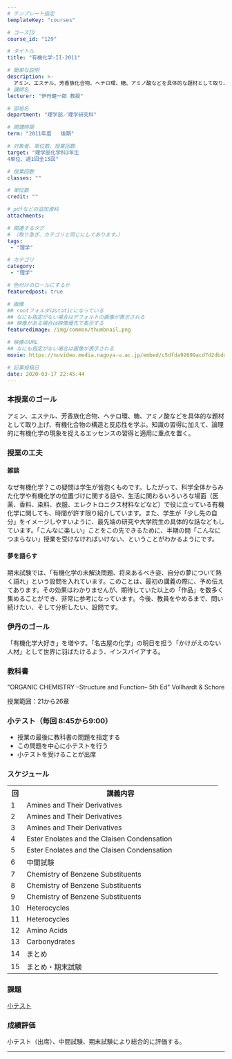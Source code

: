 ```yaml
---
# テンプレート指定
templateKey: "courses"

# コースID
course_id: "129"

# タイトル
title: "有機化学-II-2011"

# 簡単な説明
description: >-
  アミン、エステル、芳香族化合物、ヘテロ環、糖、アミノ酸などを具体的な題材として取り上げ、有機化合物の構造と反応性を学ぶ。知識の習得に加えて、論理的に有機化学の現象を捉えるエッセンスの習得と適用に重点を置く。 ...
# 講師名
lecturer: "伊丹健一郎 教授"

# 部局名
department: "理学部／理学研究科"

# 開講時限
term: "2011年度	後期"

# 対象者、単位数、授業回数
target: "理学部化学科3年生
4単位、週1回全15回"

# 授業回数
classes: ""

# 単位数
credit: ""

# pdfなどの追加資料
attachments:

# 関連するタグ
# （取り急ぎ、カテゴリと同じにしてあります。）
tags:
 - "理学"

# カテゴリ
category:
 - "理学"

# 色付けのロールにするか
featuredpost: true

# 画像
## rootフォルダはstaticになっている
## なにも指定がない場合はデフォルトの画像が表示される
## 映像がある場合は映像優先で表示する
featuredimage: /img/common/thumbnail.png

# 映像のURL
## なにも指定がない場合は画像が表示される
movie: https://nuvideo.media.nagoya-u.ac.jp/embed/c5dfda92699acd7d2dbdd8a1535b04201f12bc30

# 記事投稿日
date: 2020-03-17 22:45:44
---
```


### 本授業のゴール

アミン、エステル、芳香族化合物、ヘテロ環、糖、アミノ酸などを具体的な題材として取り上げ、有機化合物の構造と反応性を学ぶ。知識の習得に加えて、論理的に有機化学の現象を捉えるエッセンスの習得と適用に重点を置く。


### 授業の工夫

#### 雑談

なぜ有機化学？この疑問は学生が皆抱くものです。したがって、科学全体からみた化学や有機化学の位置づけに関する話や、生活に関わるいろいろな場面（医薬、香料、染料、衣服、エレクトロニクス材料などなど）で役に立っている有機化学に関しても、時間が許す限り紹介しています。また、学生が「少し先の自分」をイメージしやすいように、最先端の研究や大学院生の具体的な話などもしています。「こんなに楽しい」ことをこの先できるために、半期の間「こんなにつまらない」授業を受けなければいけない、ということがわかるようにです。

#### 夢を語らす

期末試験では、「有機化学の未解決問題、将来あるべき姿、自分の夢について熱く語れ」という設問を入れています。このことは、最初の講義の際に、予め伝えてあります。その効果はわかりませんが、期待していた以上の「作品」を数多く集めることができ、非常に参考になっています。今後、教員をやめるまで、問い続けたい、そして分析したい、設問です。





### 伊丹のゴール

「有機化学大好き」を増やす。「名古屋の化学」の明日を担う「かけがえのない人材」として世界に羽ばたけるよう、インスパイアする。

### 教科書

"ORGANIC CHEMISTRY –Structure and Function– 5th Ed" Vollhardt & Schore

授業範囲：21から26章

### 小テスト（毎回 8:45から9:00）

* 授業の最後に教科書の問題を指定する
* この問題を中心に小テストを行う
* 小テストを受けることが出席


<h3>スケジュール</h3>

<table class="basic" width="455">

<tr>

<th width="20" class="center">回</th>

<th width="435" class="center">講義内容</th>

</tr>

<tr>

<td width="20" class="center">1</td>
<td width="435">Amines and Their Derivatives</td></tr><tr>
<td width="20" class="center">2</td>
<td width="435">Amines and Their Derivatives</td></tr><tr>
<td width="20" class="center">3</td>
<td width="435">Amines and Their Derivatives</td></tr><tr>
<td width="20" class="center">4</td>
<td width="435">Ester Enolates and the Claisen Condensation</td></tr><tr>
<td width="20" class="center">5</td>
<td width="435">Ester Enolates and the Claisen Condensation</td></tr><tr>
<td width="20" class="center">6</td>
<td width="435">中間試験</td></tr><tr>

<td width="20" class="center">7</td>
<td width="435">Chemistry of Benzene Substituents</td></tr><tr>
<td width="20" class="center">8</td>
<td width="435">Chemistry of Benzene Substituents</td></tr><tr>
<td width="20" class="center">9</td>
<td width="435">Chemistry of Benzene Substituents</td></tr><tr>

<td width="20" class="center">10</td>
<td width="435">Heterocycles</td></tr><tr>

<td width="20" class="center">11</td>
<td width="435">Heterocycles</td></tr><tr>

<td width="20" class="center">12</td>
<td width="435">Amino Acids</td></tr><tr>

<td width="20" class="center">13</td>
<td width="435">Carbonydrates</td></tr><tr>

<td width="20" class="center">14</td>
<td width="435">まとめ</td></tr><tr>

<td width="20" class="center">15</td>
<td width="435">まとめ・期末試験</td></tr><tr>
</tr>

</table>



### 課題

[小テスト](http://ocw.nagoya-u.jp/files/129/itami_tst.pdf) 






### 成績評価

小テスト（出席）、中間試験、期末試験により総合的に評価する。



-----